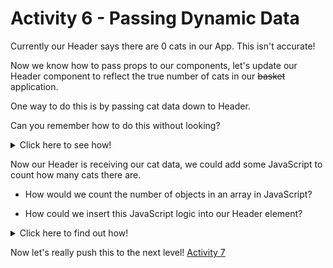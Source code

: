 
# Activity 6 - Passing Dynamic Data

Currently our Header says there are 0 cats in our App. This isn't accurate!

Now we know how to pass props to our components, let's update our Header component to reflect the true number of cats in our ~~basket~~ application.

One way to do this is by passing cat data down to Header.

Can you remember how to do this without looking?

<details>
<summary>Click here to see how!</summary>
<pre>

// App.js 

`<Header props={cats}/>`

// Header.js

`function Header(props) {..}`

</pre>
</details>


Now our Header is receiving our cat data, we could add some JavaScript to count how many cats there are. 

- How would we count the number of objects in an array in JavaScript?

- How could we insert this JavaScript logic into our Header element?

<details>
<summary>Click here to find out how!</summary>
<pre>

// Header.js

```function Header(props) {

  return (
    <header className="header__container">
      <h1 className="header__title header__welcome">Welcome to React!</h1>
      <h2 className="header__title">There are currently {props.props.length} Cats in this Cat App</h2>
    </header>
  )
}

export default Header
```

Let's break it down. 🔨

- We are passing our cat properties into our Header component

- We are using curly braces to replace the 0 with some JavaScript

- In the curly braces we use JavaScript Dot Notation to get to our nested cat properties

- We use the JavaScript `.length` property to count how many cat objects there are

- Boom! Our Cat App now accurately reflects how many cats there are! 😺

</pre>
</details>



Now let's really push this to the next level! [Activity 7](./activity-7.md) 